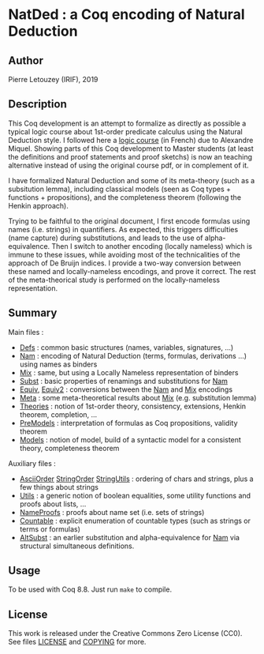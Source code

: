 
NatDed : a Coq encoding of Natural Deduction
============================================

## Author

Pierre Letouzey (IRIF), 2019

## Description

This Coq development is an attempt to formalize as directly as possible a typical logic course about 1st-order predicate calculus using the Natural Deduction style. I followed here a [logic course](http://www.irif.fr/~letouzey/preuves/cours.pdf) (in French) due to Alexandre Miquel. Showing parts of this Coq development to Master students (at least the definitions and proof statements and proof sketchs) is now an teaching alternative instead of using the original course pdf, or in complement of it.

I have formalized Natural Deduction and some of its meta-theory (such as a subsitution lemma), including classical models (seen as Coq types + functions + propositions), and the completeness theorem (following the Henkin approach).

Trying to be faithful to the original document, I first encode formulas using names (i.e. strings) in quantifiers. As expected, this triggers difficulties (name capture) during substitutions, and leads to the use of alpha-equivalence. Then I switch to another encoding (locally nameless) which is immune to these issues, while avoiding most of the technicalities of the approach of De Bruijn indices. I provide a two-way conversion between these named and locally-nameless encodings, and prove it correct. The rest of the meta-theorical study is performed on the locally-nameless representation.

## Summary

Main files :

 - [Defs](Defs.v) : common basic structures (names, variables, signatures, ...)
 - [Nam](Nam.v) : encoding of Natural Deduction (terms, formulas, derivations ...) using names as binders
 - [Mix](Mix.v) : same, but using a Locally Nameless representation of binders
 - [Subst](Subst.v) : basic properties of renamings and substitutions for [Nam](Nam.v)
 - [Equiv](Equiv.v), [Equiv2](Equiv2.v) : conversions between the [Nam](Nam.v) and [Mix](Mix.v) encodings
 - [Meta](Meta.v) : some meta-theoretical results about [Mix](Mix.v) (e.g. substitution lemma)
 - [Theories](Theories.v) : notion of 1st-order theory, consistency, extensions, Henkin theorem, completion, ...
 - [PreModels](PreModels.v) : interpretation of formulas as Coq propositions, validity theorem
 - [Models](Models.v) : notion of model, build of a syntactic model for a consistent theory, completeness theorem
 
Auxiliary files :

 - [AsciiOrder](AsciiOrder.v) [StringOrder](StringOrder.v) [StringUtils](StringUtils.v) : ordering of chars and strings, plus a few things about strings
 - [Utils](Utils.v) : a generic notion of boolean equalities, some utility functions and proofs about lists, ...
 - [NameProofs](NameProofs.v) : proofs about name set (i.e. sets of strings)
 - [Countable](Countable.v) : explicit enumeration of countable types (such as strings or terms or formulas)
 - [AltSubst](AltSubst.v) : an earlier substitution and alpha-equivalence for [Nam](Nam.v) via structural simultaneous definitions.

## Usage

To be used with Coq 8.8. Just run `make` to compile.

## License

This work is released under the Creative Commons Zero License (CC0). See files [LICENSE](LICENSE) and [COPYING](COPYING) for more.
